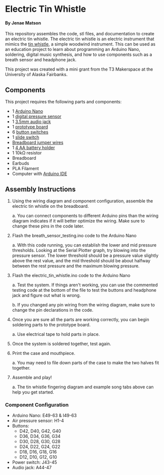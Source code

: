 # Electric Tin Whistle
#### By Jenae Matson

This repository assembles the code, stl files, and documentation to create an electric tin whistle. The electric tin whistle is an electric instrument 
that mimics the [tin whistle](https://en.wikipedia.org/wiki/Tin_whistle), a simple woodwind instrument. This can be used as an education project to learn about
programming an Arduino Nano, soldering, digital music synthesis, and how to use components such as a breath sensor and headphone jack. 

This project was created with a mini grant from the T3 Makerspace at the University of Alaska Fairbanks.

## Components
This project requires the following parts and components:
- 1 [Arduino Nano](https://www.amazon.com/gp/product/B086GNYXPH/ref=ppx_yo_dt_b_search_asin_title?ie=UTF8&th=1)
- 1 [digital pressure sensor](https://www.amazon.com/dp/B0CDWX82PT?ref=ppx_yo2ov_dt_b_fed_asin_title)
- 1 [3.5mm audio jack](https://www.amazon.com/Gikfun-Breakout-Headphone-Arduino-AE1223/dp/B01KFP0HBG/ref=asc_df_B01KFP0HBG/?tag=hyprod-20&linkCode=df0&hvadid=693369603351&hvpos=&hvnetw=g&hvrand=9706526867684402587&hvpone=&hvptwo=&hvqmt=&hvdev=c&hvdvcmdl=&hvlocint=&hvlocphy=9051751&hvtargid=pla-906246038816&psc=1&mcid=312692fe83e33aeb8c41cdeacfac863e)
- 1 [prototype board](https://www.amazon.com/ElectroCookie-Solderable-Breadboards-Gold-Plated-Multi-Pack/dp/B07ZV9JQY2?psc=1&pd_rd_w=FJyYk&content-id=amzn1.sym.ea1d9533-fbb7-4608-bb6f-bfdceb6f6336&pf_rd_p=ea1d9533-fbb7-4608-bb6f-bfdceb6f6336&pf_rd_r=JANRXB1ZEFYZH6H24N3X&pd_rd_wg=ItuPI&pd_rd_r=e04a170a-0109-4541-bb11-87c19dcb861b&ref_=sspa_dk_detail_1)
- 6 [button switches](https://www.amazon.com/Gikfun-12x12x7-3-Tactile-Momentary-Arduino/dp/B01E38OS7K/ref=sr_1_4?dib=eyJ2IjoiMSJ9.ewlS8tt9zJN3MACZH2CegHgYt7KCbWzXanJ9JsZQqXi8e8q-YkWrlocqXXwiuwSJ0iiAv4NR2kIHHsghUSWK9DENYkUrpILE9H-Tv8Uu3if961sRqMYBeD9Mzx2C2W7_EPsAjLWrm_g3YfDlUAfDWIPkH1r2K7aYYh7D7YWAdhwXW4TUYRSrt_JVyj8sO3dmY_0me3-glqqzeLb_8ZlDJXj4Ym6MKBCdCTW20kCcIiE.hN7-Yixe1m939BtYdGoFuEjZqAQubrs1bRqOEjDl1Lo&dib_tag=se&keywords=arduino+switch+button&qid=1726854729&sr=8-4)
- 1 [slide switch](https://www.amazon.com/Switch-SPDT-Micro-Breadboard-GuuYebe/dp/B0CRTPY88B/ref=sr_1_3?crid=27IWAPGXO1MMZ&dib=eyJ2IjoiMSJ9._ATEYuexpE4s6ZcRyDLfSCIAKh3bQiL95u7dTJn1UZ3y-SyFXw_BWVaa-FGQnrS6WE80pijUw7gkZrPlhPRIMHo8EBgC5LultrwsaGZ10pqGfQux0IcFpM0xNXPT_GRIjSpIEyMumHAoyfS2PAOeloukHnSPFlOKWxSEknA92bXF8nBvqzv7Mu8ecQL26Mo83bwqqC8etpcB-qd6Sg1EUvPvfrCekfO2Rxryvv4jWfc.oILbK06wLiG_KIEUB6fNbI9Tl4Fi1qLnr4_YWiLklDg&dib_tag=se&keywords=breadboard+toggle+switch&qid=1726950909&sprefix=breadboard+toggle+switc%2Caps%2C187&sr=8-3)
- [Breadboard jumper wires](https://www.amazon.com/Breadboard-Minidodoca-Magnetic-Assortment-Alligator/dp/B0BFX352X6/ref=asc_df_B0BT82DH1Q/?tag=hyprod-20&linkCode=df0&hvadid=693270340266&hvpos=&hvnetw=g&hvrand=16202308993735360576&hvpone=&hvptwo=&hvqmt=&hvdev=c&hvdvcmdl=&hvlocint=&hvlocphy=9051751&hvtargid=pla-2062059538455&mcid=e6a607cfb9973276bcafccc1d8dc0e4f&th=1)
- 1 [4 AA battery holder](https://www.amazon.com/LAMPVPATH-Battery-Holder-Bundle-Arduino/dp/B07BNN9PDF/ref=sr_1_1?crid=2HM5F0TK6SDRY&dib=eyJ2IjoiMSJ9.RTC14PQvxjhth6XIjocUZouOb8Sh2Ud3DFB-Q8NwKyJPZzmZ64Zq0juBxD19TY9BZnB8OqvFqBFjUd9oyHUt2ZApQfPLSJ8F18LJcord1M5nyfLKrYyi2QIYc4-vlM0V_YcK-7MsTtE0IAPJSxPKH_A0I9vvefnEHwZBBgBdZJ1AW2NZqwdTKpFlnwZlgX2ozD5NeHvLF40ftIvtQHmLaovXmI8T127YAPe9ROILK3F2d2VxI8IzOLG0crN3rqQMXUm9dkXiHG-GtW3XyBLuHEJ7WkdUUhB5Xv_8D-BM13k.Cv-COviu4b6XMDpgZ3L19hWi4Yz-v0sSkiJUcchOzYE&dib_tag=se&keywords=arduino+AAbattery+holder&qid=1726951550&s=electronics&sprefix=arduino+aabattery+holder%2Celectronics%2C186&sr=1-1)
- 1 10kΩ resistor
- Breadboard
- Earbuds
- PLA Filament
- Computer with [Arduino IDE](https://www.arduino.cc/en/software)

## Assembly Instructions
1. Using the wiring diagram and component configuration, assemble the electric tin whistle on the breadboard.

   a. You can connect components to different Arduino pins than the wiring diagram indicates if it will better optimize the wiring. Make sure to change these pins in the code later.
2. Flash the breath_sensor_testing.ino code to the Arduino Nano

   a. With this code running, you can establish the lower and mid pressure thresholds. Looking at the Serial Plotter graph, try blowing into the pressure sensor. The lower threshold should be a pressure value slightly above the rest value, and the mid threshold should be about halfway between the rest pressure and the maximum blowing pressure.
3. Flash the electric_tin_whistle.ino code to the Arduino Nano

   a. Test the system. If things aren't working, you can use the commented testing code at the bottom of the file to test the buttons and headphone jack and figure out what is wrong.

   b. If you changed any pin wiring from the wiring diagram, make sure to change the pin declarations in the code.
4. Once you are sure all the parts are working correctly, you can begin soldering parts to the prototype board.

   a. Use electrical tape to hold parts in place.
5. Once the system is soldered together, test again.
6. Print the case and mouthpiece.

   a. You may need to file down parts of the case to make the two halves fit together.
7. Assemble and play!

   a. The tin whistle fingering diagram and example song tabs above can help you get started. 

### Component Configuration
- Arduino Nano: E49-63 & I49-63
- Air pressure sensor: H1-4
- Buttons: 
  - D42, D40, G42, G40
  - D36, D34, G36, G34
  - D30, D28, G30, G28
  - D24, D22, G24, G22
  - D18, D16, G18, G16
  - D12, D10, G12, G10
- Power switch: J43-45
- Audio jack: A44-47
